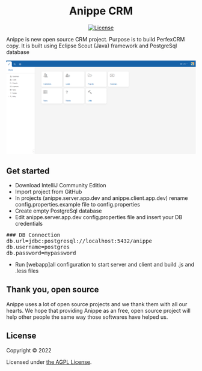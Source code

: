 <p align="center">

<p>
<h1 align="center">Anippe CRM</h1>

<div align="center">

[![License](https://img.shields.io/github/license/monicahq/monica)](https://github.com/monicahq/monica/blob/main/LICENSE.md)

</div>

Anippe is new open source CRM project. Purpose is to build PerfexCRM copy. It is built using Eclipse Scout (Java) framework and PostgreSql database

![Monica's Logo](docs/images/main_app.png)

## Get started

* Download IntelliJ Community Edition
* Import project from GitHub
* In projects (anippe.server.app.dev and anippe.client.app.dev) rename config.properties.example file to config.properties
* Create empty PostgreSql database
* Edit anippe.server.app.dev config.properties file and insert your DB credentials
<pre>
### DB Connection
db.url=jdbc:postgresql://localhost:5432/anippe
db.username=postgres
db.password=mypassword
</pre>
* Run [webapp]all configuration to start server and client and build .js and .less files
## Thank you, open source

Anippe uses a lot of open source projects and we thank them with all our hearts. We hope that providing Anippe as an free, open source project will help other people the same way those softwares have helped us.

## License

Copyright © 2022

Licensed under [the AGPL License](/LICENSE.md).

